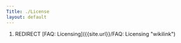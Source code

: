```yaml
---
Title: ./License
layout: default
---
```


1.  REDIRECT [FAQ: Licensing]({{site.url}}/FAQ: Licensing "wikilink")
